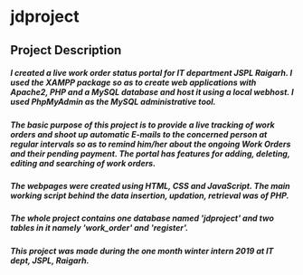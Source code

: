 # jdproject
## Project Description
 
##### I created a live work order status portal for IT department JSPL Raigarh. I used the XAMPP package so as to create web applications with Apache2, PHP and a MySQL database and host it using a local webhost. I used PhpMyAdmin as the MySQL administrative tool.
##### The basic purpose of this project is to provide a live tracking of work orders and shoot up automatic E-mails to the concerned person at regular intervals so as to remind him/her about the ongoing Work Orders and their pending payment. The portal has features for adding, deleting, editing and searching of work orders.
##### The webpages were created using HTML, CSS and JavaScript. The main working script behind the data insertion, updation, retrieval was of PHP.
##### The whole project contains one database named 'jdproject' and two tables in it namely 'work_order' and 'register'.
##### This project was made during the one month winter intern 2019 at IT dept, JSPL, Raigarh.
